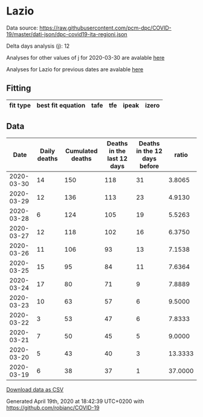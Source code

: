 # Lazio

Data source: https://raw.githubusercontent.com/pcm-dpc/COVID-19/master/dati-json/dpc-covid19-ita-regioni.json

Delta days analysis (j): 12

Analyses for other values of j for 2020-03-30 are avalable [here](../2020-03-30/README.md)

Analyses for Lazio for previous dates are avalable [here](../README.md)

## Fitting 
|fit type|best fit equation|tafe|tfe|ipeak|izero|
|-------|-----|--------|------|---|---|

## Data
|Date|Daily deaths|Cumulated deaths|Deaths in the last 12 days|Deaths in the 12 days before|ratio|
|----|----------|-----------|-------|--------------------|-----|
|2020-03-30|14|150|118|31|3.8065|
|2020-03-29|12|136|113|23|4.9130|
|2020-03-28|6|124|105|19|5.5263|
|2020-03-27|12|118|102|16|6.3750|
|2020-03-26|11|106|93|13|7.1538|
|2020-03-25|15|95|84|11|7.6364|
|2020-03-24|17|80|71|9|7.8889|
|2020-03-23|10|63|57|6|9.5000|
|2020-03-22|3|53|47|6|7.8333|
|2020-03-21|7|50|45|5|9.0000|
|2020-03-20|5|43|40|3|13.3333|
|2020-03-19|6|38|37|1|37.0000|

[Download data as CSV](COVID-19_lazio_j12_2020-03-30.csv)

Generated April 19th, 2020 at 18:42:39 UTC+0200 with https://github.com/robianc/COVID-19
